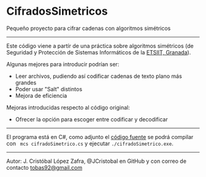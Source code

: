 CifradosSimetricos
==================

Pequeño proyecto para cifrar cadenas con algoritmos simétricos

***

Este código viene a partír de una práctica sobre algoritmos simétricos (de Seguridad y Protección de Sistemas Informáticos de la [ETSIIT, Granada](http://etsiit.ugr.es/)).

Algunas mejores para introducir podrían ser:

* Leer archivos, pudiendo así codificar cadenas de texto plano más grandes
* Poder usar "Salt" distintos
* Mejora de eficiencia

Mejoras introducidas respecto al código original:

* Ofrecer la opción para escoger entre codificar y decodificar 


***

El programa está en C#, como adjunto el [código fuente](https://github.com/JCristobal/CifradosSimetricos/blob/master/cifradoSimetrico.cs) se podrá compilar con ` mcs cifradoSimetrico.cs`  y ejecutar `./cifradoSimetrico.exe`.

***

Autor:
J. Cristóbal López Zafra, @JCristobal en GitHub y con correo de contacto tobas92@gmail.com
